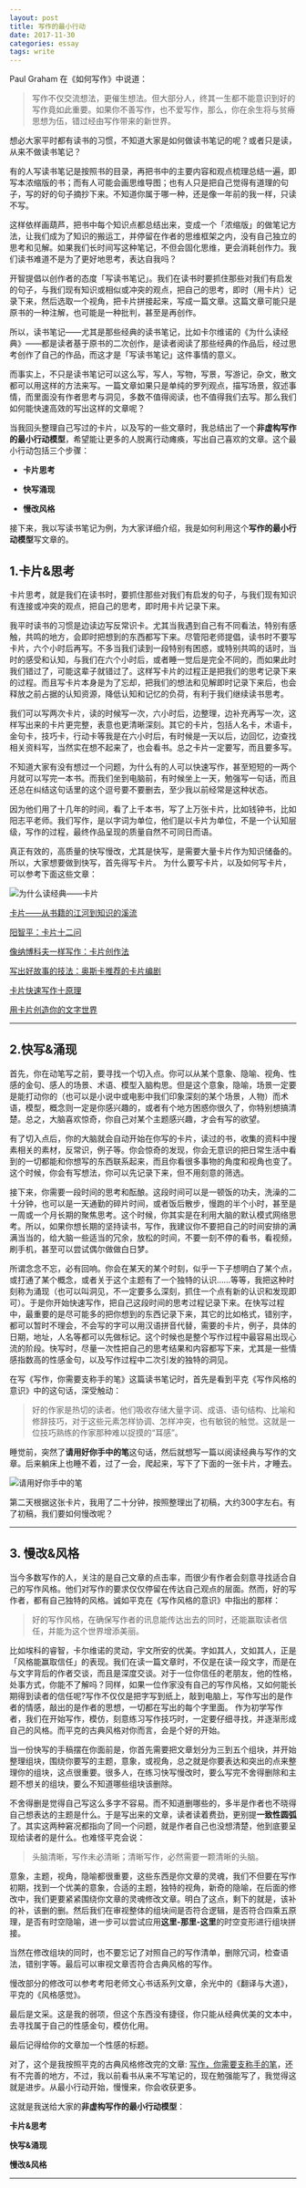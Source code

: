 ```yaml
---
layout: post
title: 写作的最小行动
date: 2017-11-30 
categories: essay
tags: write
---
```



Paul Graham 在《如何写作》中说道：

> 写作不仅交流想法，更催生想法。但大部分人，终其一生都不能意识到好的写作竟如此重要。如果你不善写作，也不爱写作，那么，你在余生将与贫瘠思想为伍，错过经由写作带来的新世界。

想必大家平时都有读书的习惯，不知道大家是如何做读书笔记的呢？或者只是读，从来不做读书笔记？

有的人写读书笔记是按照书的目录，再把书中的主要内容和观点梳理总结一遍，即写本浓缩版的书；而有人可能会画思维导图；也有人只是把自己觉得有道理的句子，写的好的句子摘抄下来。不知道你属于哪一种，还是像一年前的我一样，只读不写。


这样依样画葫芦，把书中每个知识点都总结出来，变成一个「浓缩版」的做笔记方法，让我们成为了知识的搬运工，并停留在作者的思维框架之内，没有自己独立的思考和见解。如果我们长时间写这种笔记，不但会固化思维，更会消耗创作力。我们读书难道不是为了更好地思考，表达自我吗？

开智提倡以创作者的态度「写读书笔记」。我们在读书时要抓住那些对我们有启发的句子，与我们现有知识或相似或冲突的观点，把自己的思考，即时（用卡片）记录下来，然后选取一个视角，把卡片拼接起来，写成一篇文章。这篇文章可能只是原书的一种注解，也可能是一种批判，甚至是再创作。

所以，读书笔记——尤其是那些经典的读书笔记，比如卡尔维诺的《为什么读经典》——都是读者基于原书的二次创作，是读者阅读了那些经典的作品后，经过思考创作了自己的作品，而这才是「写读书笔记」这件事情的意义。

而事实上，不只是读书笔记可以这么写，写人，写物，写景，写游记，杂文，散文都可以用这样的方法来写。一篇文章如果只是单纯的罗列观点，描写场景，叙述事情，而里面没有作者思考与洞见，多数不值得阅读，也不值得我们去写。那么我们如何能快速高效的写出这样的文章呢？

当我回头整理自己写过的卡片，以及写的一些文章时，我总结出了一个**非虚构写作的最小行动模型**，希望能让更多的人脱离行动瘫痪，写出自己喜欢的文章。这个最小行动包括三个步骤：

-  **卡片思考**

-  **快写涌现**

-  **慢改风格**

接下来，我以写读书笔记为例，为大家详细介绍，我是如何利用这个**写作的最小行动模型**写文章的。

## 1.**卡片&思考**

卡片思考，就是我们在读书时，要抓住那些对我们有启发的句子，与我们现有知识有连接或冲突的观点，把自己的思考，即时用卡片记录下来。

我平时读书的习惯是边读边写反常识卡。尤其当我遇到自己有不同看法，特别有感触，共鸣的地方，会即时把想到的东西都写下来。尽管阳老师提倡，读书时不要写卡片，六个小时后再写。不多当我们读到一段特别有困惑，或特别共鸣的话时，当时的感受和认知，与我们在六个小时后，或者睡一觉后是完全不同的，而如果此时我们错过了，可能这辈子就错过了。这样写卡片的过程正是把我们的思考记录下来的过程。而且写卡片本身是为了忘却，把我们的想法和见解即时记录下来后，也会释放之前占据的认知资源，降低认知和记忆的负荷，有利于我们继续读书思考。

我们可以写两次卡片，读的时候写一次，六小时后，边整理，边补充再写一次，这样写出来的卡片更完整，表意也更清晰深刻。其它的卡片，包括人名卡，术语卡，金句卡，技巧卡，行动卡等我是在六小时后，有时候是一天以后，边回忆，边查找相关资料写，当然实在想不起来了，也会看书。总之卡片一定要写，而且要多写。

不知道大家有没有想过一个问题，为什么有的人可以快速写作，甚至短短的一两个月就可以写完一本书。而我们坐到电脑前，有时候坐上一天，勉强写一句话，而且还总在纠结这句话里的这个逗号要不要删去，至少我以前经常是这种状态。

因为他们用了十几年的时间，看了上千本书，写了上万张卡片，比如钱钟书，比如阳志平老师。我们写作，是以字词为单位，他们是以卡片为单位，不是一个认知层级，写作的过程，最终作品呈现的质量自然不可同日而语。

真正有效的，高质量的快写慢改，尤其是快写，是需要大量卡片作为知识储备的。所以，大家想要做到快写，首先得写卡片。
为什么要写卡片，以及如何写卡片，可以参考下面这些文章：

![为什么读经典——卡片](https://i.imgur.com/poF2sY3.jpg)

[卡片——从书籍的江河到知识的溪流](http://www.jianshu.com/u/b1fcd74298c6)

[阳智平：卡片十二问](http://www.yangzhiping.com/psy/happy-new-year-faq3.html)

[像纳博科夫一样写作：卡片创作法](http://mp.weixin.qq.com/s/4H_OhoXXC-hiVw5mehqfsQ)

[写出好故事的技法：奥斯卡推荐的卡片编剧](http://mp.weixin.qq.com/s?__biz=MzA4ODM4ODQ3MQ==&mid=2651931936&idx=1&sn=9e2a0da5df3865b6152e1c1f79e01d44&chksm=8bcf0338bcb88a2ef22b53628a2d8fd2fd1895d1e9a9d7352f8afc29a24180bc2015d18eab79&mpshare=1&scene=1&srcid=05107j4GavBgFmQ0owvcI7OH#rd)

[卡片快速写作十原理](http://www.cnfeat.com/blog/2017/09/11/PrinciplesQuickWriting/)

[用卡片创造你的文字世界](http://mp.weixin.qq.com/s/sb0cGmFX5GL_A6fXwPFCPg)

----------

## 2.**快写&涌现**

首先，你在动笔写之前，要寻找一个切入点。你可以从某个意象、隐喻、视角、性感的金句、感人的场景、术语、模型入脑构思。但是这个意象，隐喻，场景一定要是能打动你的（也可以是小说中或电影中我们印象深刻的某个场景，人物）而术语，模型，概念则一定是你感兴趣的，或者有个地方困惑你很久了，你特别想搞清楚。总之，大脑喜欢惊奇，你自己对某个主题感兴趣，才会有写的欲望。

有了切入点后，你的大脑就会自动开始在你写的卡片，读过的书，收集的资料中搜素相关的素材，反常识，例子等。你会惊奇的发现，你会无意识的把日常生活中看到的一切都能和你想写的东西联系起来，而且你看很多事物的角度和视角也变了。这个时候，你会有写想法，你可以先记录下来，但不用刻意的筛选。

接下来，你需要一段时间的思考和酝酿。这段时间可以是一顿饭的功夫，洗澡的二十分钟，也可以是一天通勤的碎片时间，或者饭后散步，慢跑的半个小时，甚至是一周或一个月长期的聚焦思考。这个时候，你其实是在利用大脑的默认模式网络思考。所以，如果你想长期的坚持读书，写作，我建议你不要把自己的时间安排的满满当当的，给大脑一些适当的冗余，放松的时间，不要一刻不停的看书，看视频，刷手机，甚至可以尝试偶尔做做白日梦。
 
所谓念念不忘，必有回响。你会在某天的某个时刻，似乎一下子想明白了某个点，或打通了某个概念，或者关于这个主题有了一个独特的认识……等等，我把这种时刻称为涌现（也可以叫洞见，不一定要多么深刻，抓住一个点有新的认识和发现即可）。于是你开始快速写作，把自己这段时间的思考过程记录下来。在快写过程中，最重要的是尽可能多的把你想到的东西记录下来，其它的比如格式，错别字，都可以暂时不理会，不会写的字可以用汉语拼音代替，需要的卡片，例子，具体的日期，地址，人名等都可以先做标记。这个时候也是整个写作过程中最容易出现心流的阶段。快写时，尽量一次性把自己的思考结果和内容都写下来，尤其是一些情感指数高的性感金句，以及写作过程中二次引发的独特的洞见。

在写《写作，你需要支称手的笔》这篇读书笔记时，首先是看到平克《写作风格的意识》中的这句话，深受触动：

> 好的作家是热切的读者。他们吸收存储大量字词、成语、语句结构、比喻和修辞技巧，对于这些元素怎样协调、怎样冲突，也有敏锐的触觉。这就是一位技巧熟练的作家那种难以捉摸的“耳感”。

睡觉前，突然了**请用好你手中的笔**这句话，然后就想写一篇以阅读经典与写作的文章。后来躺床上也睡不着，过了一会，爬起来，写下了下面的一张卡片，才睡去。

![请用好你手中的笔](http://7xs2ha.com1.z0.glb.clouddn.com/WechatIMG115.jpeg)

第二天根据这张卡片，我用了二十分钟，按照整理出了初稿，大约300字左右。有了初稿，我们要如何慢改呢？

----------

## 3. **慢改&风格**

当今多数写作的人，关注的是自己文章的点击率，而很少有作者会刻意寻找适合自己的写作风格。他们对写作的要求仅仅停留在传达自己观点的层面。然而，好的写作者，都有自己独特的风格。诚如平克在《写作风格的意识》中指出的那样：
> 好的写作风格，在确保写作者的讯息能传达出去的同时，还能赢取读者信任，并能为这个世界增添美丽。

比如埃科的睿智，卡尔维诺的灵动，宇文所安的优美。字如其人，文如其人，正是「风格能赢取信任」的表现。我们在读一篇文章时，不仅是在读一段文字，而是在与文字背后的作者交谈，而且是深度交谈。对于一位你信任的老朋友，他的性格，处事方式，你能不了解吗？同样，如果一位作家没有自己的写作风格，又如何能长期得到读者的信任呢?写作不仅仅是把字写到纸上，敲到电脑上，写作写出的是作者的情感，敲出的是作者的思想，一切都在写出的每个字里面。
作为初学写作者，我们在开始写作，模仿，刻意练习写作技巧时，一定要仔细寻找，并逐渐形成自己的风格。而平克的古典风格对你而言，会是个好的开始。

当一份快写的手稿摆在你面前是，你首先需要把文章划分为三到五个组块，并开始整理组块，围绕你要写的主题，意象，或视角，总之就是你要表达和突出的点来整理你的组块，这点很重要。很多人，在练习快写慢改时，要么写完不舍得删除和主题不想关的组块，要么不知道哪些组块该删除。

不舍得删是觉得自己写这么多字不容易。而不知道删哪些的，多半是作者也不晓得自己想表达的主题是什么。于是写出来的文章，读者读着费劲，更别提**一致性圆弧**了。其实这两种窘况都指向了同一个问题，就是作者自己也没想清楚，他到底要呈现给读者的是什么。也难怪平克会说：
> 头脑清晰，写作未必清晰；清晰写作，必然需要一颗清晰的头脑。

意象，主题，视角，隐喻都很重要，这些东西是你文章的灵魂，我们不但要在写作初期，找到一个优美的意象，合适的主题，独特的视角，新奇的隐喻，在后面的修改中，我们更要紧紧围绕你文章的灵魂修改文章。明白了这点，剩下的就是，该补的补，该删的删。然后我们在审视整体的组块间是否符合逻辑，是否符合四乘五原理，是否有时空隐喻，进一步可以尝试应用**这里-那里-这里**的时空变形进行组块拼接。

当然在修改组块的同时，也不要忘记了对照自己的写作清单，删除冗词，检查语法，错别字等。最后可以审视文章否符合古典风格的写作。

慢改部分的修改可以参考考阳老师文心书话系列文章，余光中的《翻译与大道》，平克的《风格感觉》。

最后是文采。这是我的弱项，但这个东西没有捷径，你只能从经典优美的文本中，去寻找属于自己的性感金句，模仿化用。

最后记得给你的文章加一个性感的标题。

对了，这个是我按照平克的古典风格修改完的文章: [写作，你需要支称手的笔](http://www.liujie2018.com/essay/2017/10/15/classictowrite/)，还有不完善的地方，不过，我以前看书从来不写笔记的，现在勉强能写了，我觉得这就是进步。从最小行动开始，慢慢来，你会收获更多。

这就是我送给大家的**非虚构写作的最小行动模型**：

 **卡片&思考**

 **快写&涌现**

 **慢改&风格**

----------
